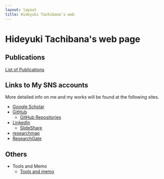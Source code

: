 ```yaml
---
layout: layout
title: Hideyuki Tachibana's web
---
```



# Hideyuki Tachibana's web page

## Publications

[List of Publications](publications.html)

## Links to My SNS accounts
More detailed info on me and my works will be found at the following sites.

+ [Google Scholar](https://scholar.google.co.jp/citations?user=wAXtttwAAAAJ)
+ [GitHub](https://github.com/tachi-hi)
   + [GitHub Repositories](https://github.com/tachi-hi?tab=repositories)
+ [LinkedIn](https://jp.linkedin.com/in/hideyuki-tachibana-5a513451)
   + [SlideShare](https://www.slideshare.net/HideyukiTachibana)
+ [researchmap](https://researchmap.jp/tachi-hi/)
+ [ResearchGate](https://www.researchgate.net/profile/Hideyuki_Tachibana)


## Others

+ Tools and Memo
    + [Tools and memo](tools.html)
